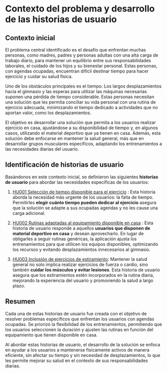 # Contexto del problema y desarrollo de las historias de usuario

## Contexto inicial

El problema central identificado es el desafío que enfrentan muchas personas, como madres, padres y personas adultas con una alta carga de trabajo diario, para mantener un equilibrio entre sus responsabilidades laborales, el cuidado de los hijos y su bienestar personal. Estas personas, con agendas ocupadas, encuentran difícil destinar tiempo para hacer ejercicio y cuidar su salud física.

Uno de los obstáculos principales es el tiempo. Los largos desplazamientos hacia el gimnasio y las esperas para utilizar las máquinas necesarias suponen una pérdida de tiempo considerable. Estas personas necesitan una solución que les permita conciliar su vida personal con una rutina de ejercicio adecuada, minimizando el tiempo dedicado a actividades que no aportan valor, como los desplazamientos.

El objetivo es desarrollar una solución que permita a los usuarios realizar ejercicio en casa, ajustándose a su disponibilidad de tiempo y, en algunos casos, utilizando el material deportivo que ya tienen en casa. Además, esta solución debe enfocarse en mantener la salud general, más que en desarrollar grupos musculares específicos, adaptando los entrenamientos a las necesidades diarias del usuario.

## Identificación de historias de usuario

Basándonos en este contexto inicial, se definieron las siguientes **historias de usuario** para abordar las necesidades específicas de los usuarios:

1. [HU001 Selección de tiempo disponible para el ejercicio](./docs/HUs/HU001.png) : Esta historia aborda la necesidad más urgente de los usuarios: la falta de tiempo. Permitirles **elegir cuánto tiempo pueden dedicar al ejercicio** asegura que la solución se adapte a sus ocupadas agendas y no les cause una carga adicional.


2. [HU002 Rutinas adaptadas al equipamiento disponible en casa](./docs/HUs/HU002.png) : Esta historia de usuario responde a aquellos **usuarios que disponen de material deportivo en casa** y desean aprovecharlo. En lugar de obligarles a seguir rutinas genéricas, la aplicación ajusta los entrenamientos para que utilicen los equipos disponibles, optimizando los recursos y evitando desplazamientos innecesarios al gimnasio.

3. [HU003 Inclusión de ejercicios de estiramiento](./docs/HUs/HU003.png): Mantener la salud general no solo implica realizar ejercicios de fuerza o cardio, sino también **cuidar los músculos y evitar lesiones**. Esta historia de usuario asegura que los estiramientos estén incorporados en la rutina diaria, mejorando la experiencia del usuario y promoviendo la salud a largo plazo.

## Resumen

Cada una de estas historias de usuario fue creada con el objetivo de resolver problemas específicos que enfrentan los usuarios con agendas ocupadas. Se priorizó la flexibilidad de los entrenamientos, permitiendo que los usuarios seleccionen la duración y ajusten las rutinas en función del equipamiento que tienen disponible en casa.

Al abordar estas historias de usuario, el desarrollo de la solución se enfoca en ayudar a los usuarios a mantenerse físicamente activos de manera eficiente, sin afectar su tiempo y sin necesidad de desplazamientos, lo que les permite mejorar su salud en el contexto de sus responsabilidades diarias.
